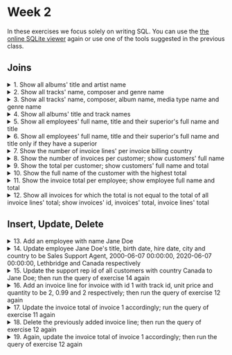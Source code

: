 # Week 2
In these exercises we focus solely on writing SQL. You can use the [the online SQLite viewer](https://inloop.github.io/sqlite-viewer/) again or use one of the tools suggested in the previous class. 
## Joins
<details><summary>1. Show all albums' title and artist name</summary>

```sql
SELECT
	title AS AlbumTitle,
	Artist.Name AS ArtistName
FROM
	Album
	LEFT JOIN Artist ON Artist.ArtistId = Album.ArtistId;
```
</details>

<details><summary>2. Show all tracks' name, composer and genre name</summary>

```sql
SELECT
	Track.Name AS TrackName,
	Composer,
	Genre.Name AS GenreName
FROM
	Track
	LEFT JOIN Genre ON Genre.GenreId = Track.GenreId;
```
</details>

<details><summary>3. Show all tracks' name, composer, album name, media type name and genre name</summary>

```sql
SELECT
	Track.Name AS TrackName,
	Composer,
	Album.Title AS AlbumTitle,
	MediaType.Name AS MediaTypeName,
	Genre.Name AS GenreName
FROM
	Track
	LEFT JOIN Genre ON Genre.GenreId = Track.GenreId
	LEFT JOIN Album ON Album.AlbumId = Track.AlbumId
	LEFT JOIN MediaType ON MediaType.MediaTypeId = Track.MediaTypeId;
```
</details>

<details><summary>4. Show all albums' title and track names</summary>

```sql
SELECT
	title AS AlbumTitle,
	Track.Name AS TrackName
FROM
	Album
	JOIN Track ON Track.AlbumId = Album.AlbumId;
```
</details>

<details><summary>5. Show all employees' full name, title and their superior's full name and title</summary>

```sql
SELECT
	Employee.FirstName || ' ' || Employee.LastName AS EmployeeFullName,
	Employee.Title AS EmployeeTitle,
	Superior.FirstName || ' ' || Superior.LastName AS SuperiorFullName,
	Superior.Title AS SuperiorTitle
FROM
	Employee
	LEFT JOIN Employee AS Superior ON Superior.EmployeeId = Employee.ReportsTo;
```
</details>

<details><summary>6. Show all employees' full name, title and their superior's full name and title only if they have a superior</summary>

```sql
SELECT
	Employee.FirstName || ' ' || Employee.LastName AS EmployeeFullName,
	Employee.Title AS EmployeeTitle,
	Superior.FirstName || ' ' || Superior.LastName AS SuperiorFullName,
	Superior.Title AS SuperiorTitle
FROM
	Employee
	INNER JOIN Employee AS Superior ON Superior.EmployeeId = Employee.ReportsTo;
```
</details>

<details><summary>7. Show the number of invoice lines' per invoice billing country</summary>

```sql
SELECT
	BillingCountry,
	count(*) AS NumberOfInvoiceLines
FROM
	Invoice
	JOIN InvoiceLine ON InvoiceLine.InvoiceId = Invoice.InvoiceId
GROUP BY
	BillingCountry;
```
</details>

<details><summary>8. Show the number of invoices per customer; show customers' full name</summary>

```sql
SELECT
	Customer.FirstName || ' ' || Customer.LastName AS CustomerFullName,
	count(*) AS NumberOfInvoices
FROM
	Invoice
	JOIN Customer ON Customer.CustomerId = Invoice.CustomerId
GROUP BY
	Invoice.CustomerId;
```
</details>

<details><summary>9. Show the total per customer; show customers' full name and total</summary>

```sql
SELECT
	Customer.FirstName || ' ' || Customer.LastName AS CustomerFullName,
	sum(Total) AS Total
FROM
	Invoice
	JOIN Customer ON Customer.CustomerId = Invoice.CustomerId
GROUP BY
	Invoice.CustomerId;
```
</details>

<details><summary>10. Show the full name of the customer with the highest total</summary>

```sql
SELECT
	Customer.FirstName || ' ' || Customer.LastName AS CustomerFullName,
	sum(Total) AS Total
FROM
	Invoice
	JOIN Customer ON Customer.CustomerId = Invoice.CustomerId
GROUP BY
	Invoice.CustomerId
ORDER BY Total DESC
LIMIT 1;
```
</details>

<details><summary>11. Show the invoice total per employee; show employee full name and total</summary>

```sql
SELECT
	Employee.FirstName || ' ' || Employee.LastName AS EmployeeFullName,
	round(sum(Total), 2) AS Total
FROM
	Invoice
	JOIN Customer ON Customer.CustomerId = Invoice.CustomerId
	JOIN Employee ON Employee.EmployeeId = Customer.SupportRepId
GROUP BY
	EmployeeId;
```
</details>

<details><summary>12. Show all invoices for which the total is not equal to the total of all invoice lines' total; show invoices' id, invoices' total, invoice lines' total</summary>

```sql
SELECT
	Invoice.InvoiceId,
	Invoice.Total,
	round(sum(UnitPrice*Quantity), 2) AS InvoiceLinesTotal,
	Total == round(sum(UnitPrice*Quantity), 2) AS IsEqual
FROM
	InvoiceLine
	JOIN Invoice ON Invoice.InvoiceId = invoiceline.InvoiceId
GROUP BY
	Invoice.InvoiceId
HAVING IsEqual = FALSE;

--there are no records because all invoices fortunately add up
```
</details>

## Insert, Update, Delete
<details><summary>13. Add an employee with name Jane Doe</summary>

```sql
INSERT INTO Employee (FirstName, LastName)
		VALUES('Jane', 'Doe');
```
</details>

<details><summary>14. Update employee Jane Doe's title, birth date, hire date, city and country to be Sales Support Agent, 2000-06-07 00:00:00, 2020-06-07 00:00:00, Lethbridge and Canada respectively</summary>

```sql
UPDATE
	Employee
SET
	Title = 'Sales Support Agent',
	BirthDate = '2000-06-07 00:00:00',
	HireDate = '2020-06-07 00:00:00',
	City = 'Lethbridge',
	Country = 'Canada'
WHERE
	FirstName = 'Jane' AND LastName ='Doe';
```
</details>

<details><summary>15. Update the support rep id of all customers with country Canada to Jane Doe; then run the query of exercise 14 again</summary>

```sql
UPDATE
	Customer
SET
	SupportRepId = 9 --fill in the SupportRepId accordingly
WHERE
	Country = 'Canada';

--Jane Doe now has a total too
```
</details>

<details><summary>16. Add an invoice line for invoice with id 1 with track id, unit price and quantity to be 2, 0.99 and 2 respectively; then run the query of exercise 12 again</summary>

```sql
INSERT INTO InvoiceLine (InvoiceId, TrackId, UnitPrice, Quantity)
	VALUES('1', '2', '0.99', '2');

--there should now be one invoices for which the total is not equal to the total of all the invoice lines' total
```
</details>

<details><summary>17. Update the invoice total of invoice 1 accordingly; run the query of exercise 11 again</summary>

```sql
UPDATE
	Invoice
SET
	Total = 3.96
WHERE
	InvoiceId = 1;

--all invoices should add up again
```
</details>

<details><summary>18. Delete the previously added invoice line; then run the query of exercise 12 again</summary>

```sql
DELETE FROM InvoiceLine
WHERE Quantity = '2';

--OR use the InvoiceLineId instead

DELETE FROM InvoiceLine
WHERE InvoiceLine.InvoiceLineId = '2241'; --fill in the InvoiceLineId accordingly

--there should now be one invoice for which the total is not equal to the total of all the invoice lines' total
```
</details>

<details><summary>19. Again, update the invoice total of invoice 1 accordingly; then run the query of exercise 12 again</summary>

```sql
UPDATE
	Invoice
SET
	Total = 1.98
WHERE
	InvoiceId = 1;

--all invoices should add up again
```
</details>
